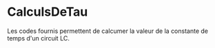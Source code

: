# CalculsDeTau
Les codes fournis permettent de calcumer la valeur de la constante de temps d'un circuit LC.
